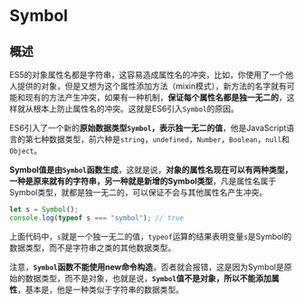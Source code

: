 # Symbol

## 概述

ES5的对象属性名都是字符串，这容易造成属性名的冲突，比如，你使用了一个他人提供的对象，但是又想为这个属性添加方法（mixin模式），新方法的名字就有可能和现有的方法产生冲突，如果有一种机制，**保证每个属性名都是独一无二的**，这样就从根本上防止属性名的冲突。这就是ES6引入`Symbol`的原因。

ES6引入了一个新的**原始数据类型`Symbol`，表示独一无二的值**，他是JavaScript语言的第七种数据类型，前六种是`string`，`undefined`，`Number`，`Boolean`，`null`和`Object`。

**Symbol值是由`Symbol`函数生成**，这就是说，**对象的属性名现在可以有两种类型，一种是原来就有的字符串，另一种就是新增的Symbol类型**，凡是属性名属于Symbol类型，就都是独一无二的，可以保证不会与其他属性名产生冲突。

```javascript
let s = Symbol();
console.log(typeof s === "symbol"); // true
```

上面代码中，`s`就是一个独一无二的值，`typeof`运算的结果表明变量`s`是Symbol的数据类型，而不是字符串之类的其他数据类型。

注意，**`Symbol`函数不能使用new命令构造**，否者就会报错，这是因为Symbol是原始的数据类型，而不是对象，也就是说，**`Symbol`值不是对象，所以不能添加属性**，基本是，他是一种类似于字符串的数据类型。

